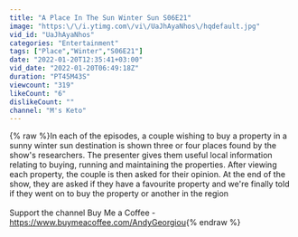 ```yaml
---
title: "A Place In The Sun Winter Sun S06E21"
image: "https:\/\/i.ytimg.com\/vi\/UaJhAyaNhos\/hqdefault.jpg"
vid_id: "UaJhAyaNhos"
categories: "Entertainment"
tags: ["Place","Winter","S06E21"]
date: "2022-01-20T12:35:41+03:00"
vid_date: "2022-01-20T06:49:18Z"
duration: "PT45M43S"
viewcount: "319"
likeCount: "6"
dislikeCount: ""
channel: "M's Keto"
---
```

{% raw %}In each of the episodes, a couple wishing to buy a property in a sunny winter sun destination is shown three or four places found by the show's researchers. The presenter gives them useful local information relating to buying, running and maintaining the properties. After viewing each property, the couple is then asked for their opinion. At the end of the show, they are asked if they have a favourite property and we're finally told if they went on to buy the property or another in the region<br />  <br />Support the channel  Buy Me a Coffee -  <a rel="nofollow" target="blank" href="https://www.buymeacoffee.com/AndyGeorgiou">https://www.buymeacoffee.com/AndyGeorgiou</a>{% endraw %}
